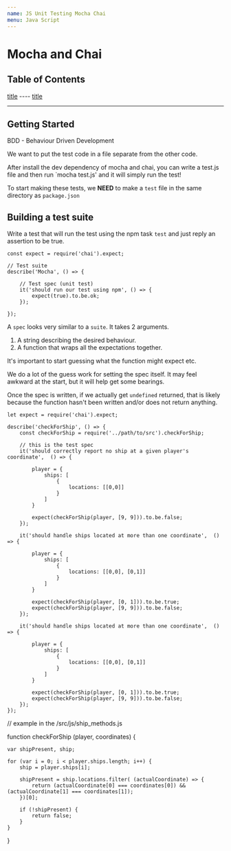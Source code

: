 ```yaml
---
name: JS Unit Testing Mocha Chai
menu: Java Script 
---
```

# Mocha and Chai

## Table of Contents

<a href="#section">title</a>
---- <a href="#subsection">title</a>

<div id="section"></div>

***

## Getting Started

BDD - Behaviour Driven Development 

We want to put the test code in a file separate from the other code.

After install the dev dependency of mocha and chai, you can write a test.js file and then run `mocha test.js' and it will simply run the test!

To start making these tests, we __NEED__ to make a `test` file in the same directory as `package.json`

<div id="testSuite"></div>

## Building a test suite

Write a test that will run the test using the npm task `test` and just reply an assertion to be true.

```
const expect = require('chai').expect;

// Test suite
describe('Mocha', () => {

	// Test spec (unit test)
	it('should run our test using npm', () => {
		expect(true).to.be.ok;
	});

});
```

A `spec` looks very similar to a `suite`. It takes 2 arguments.

1. A string describing the desired behaviour.
2. A function that wraps all the expectations together.

It's important to start guessing what the function might expect etc.

We do a lot of the guess work for setting the spec itself. It may feel awkward at the start, but it will help get some bearings.

Once the spec is written, if we actually get `undefined` returned, that is likely because the function hasn't been written and/or does not return anything.

```
let expect = require('chai').expect;

describe('checkForShip', () => {
    const checkForShip = require('../path/to/src').checkForShip;
    
    // this is the test spec
    it('should correctly report no ship at a given player's coordinate',  () => { 

    	player = {
			ships: [
				{
					locations: [[0,0]]
				}
			]
		}

        expect(checkForShip(player, [9, 9])).to.be.false;
    });

    it('should handle ships located at more than one coordinate',  () => { 

    	player = {
			ships: [
				{
					locations: [[0,0], [0,1]]
				}
			]
		}

		expect(checkForShip(player, [0, 1])).to.be.true;
        expect(checkForShip(player, [9, 9])).to.be.false;
    });

    it('should handle ships located at more than one coordinate',  () => { 

    	player = {
			ships: [
				{
					locations: [[0,0], [0,1]]
				}
			]
		}

		expect(checkForShip(player, [0, 1])).to.be.true;
        expect(checkForShip(player, [9, 9])).to.be.false;
    });
});
```

// example in the /src/js/ship_methods.js

function checkForShip (player, coordinates) {
	
	var shipPresent, ship;

	for (var i = 0; i < player.ships.length; i++) {
		ship = player.ships[i];

		shipPresent = ship.locations.filter( (actualCoordinate) => {
			return (actualCoordinate[0] === coordinates[0]) && (actualCoordinate[1] === coordinates[1]);
		})[0];

		if (!shipPresent) {
			return false;
		}
	}
}






































































